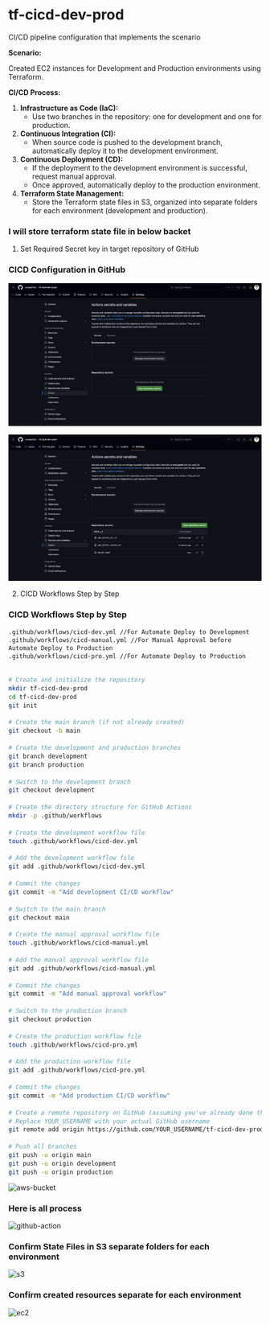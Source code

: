 # tf-cicd-dev-prod
CI/CD pipeline configuration that implements the scenario 

**Scenario:**

Created EC2 instances for Development and Production environments using Terraform.

**CI/CD Process:**

1. **Infrastructure as Code (IaC):**
    - Use two branches in the repository: one for development and one for production.
2. **Continuous Integration (CI):**
    - When source code is pushed to the development branch, automatically deploy it to the development environment.
3. **Continuous Deployment (CD):**
    - If the deployment to the development environment is successful, request manual approval.
    - Once approved, automatically deploy to the production environment.
4. **Terraform State Management:**
    - Store the Terraform state files in S3, organized into separate folders for each environment (development and production).


### I will store terraform state file in below backet

1. Set Required Secret key in target repository of GitHub
### CICD Configuration in GitHub

![action](./images/action-01.png)


![action2](./images/action-02.png)


2. CICD Workflows Step by Step

### CICD Workflows Step by Step

```
.github/workflows/cicd-dev.yml //For Automate Deploy to Development
.github/workflows/cicd-manual.yml //For Manual Approval before Automate Deploy to Production
.github/workflows/cicd-pro.yml //For Automate Deploy to Production
```

```bash

# Create and initialize the repository
mkdir tf-cicd-dev-prod
cd tf-cicd-dev-prod
git init

# Create the main branch (if not already created)
git checkout -b main

# Create the development and production branches
git branch development
git branch production

# Switch to the development branch
git checkout development

# Create the directory structure for GitHub Actions
mkdir -p .github/workflows

# Create the development workflow file
touch .github/workflows/cicd-dev.yml

# Add the development workflow file
git add .github/workflows/cicd-dev.yml

# Commit the changes
git commit -m "Add development CI/CD workflow"

# Switch to the main branch
git checkout main

# Create the manual approval workflow file
touch .github/workflows/cicd-manual.yml

# Add the manual approval workflow file
git add .github/workflows/cicd-manual.yml

# Commit the changes
git commit -m "Add manual approval workflow"

# Switch to the production branch
git checkout production

# Create the production workflow file
touch .github/workflows/cicd-pro.yml

# Add the production workflow file
git add .github/workflows/cicd-pro.yml

# Commit the changes
git commit -m "Add production CI/CD workflow"

# Create a remote repository on GitHub (assuming you've already done this)
# Replace YOUR_USERNAME with your actual GitHub username
git remote add origin https://github.com/YOUR_USERNAME/tf-cicd-dev-prod.git

# Push all branches
git push -u origin main
git push -u origin development
git push -u origin production

```

![aws-bucket](./images/Screenshot%202024-07-22%20at%2012.09.43 AM.png)


### Here is all process

![github-action](./images/Screenshot%202024-07-22%20at%2012.14.56 AM.png)

### Confirm State Files in S3 separate folders for each environment

![s3](./images/Screenshot%202024-07-22%20at%2012.16.13 AM.png)

### Confirm created resources separate for each environment

![ec2](./images/Screenshot%202024-07-22%20at%2012.17.38 AM.png)



